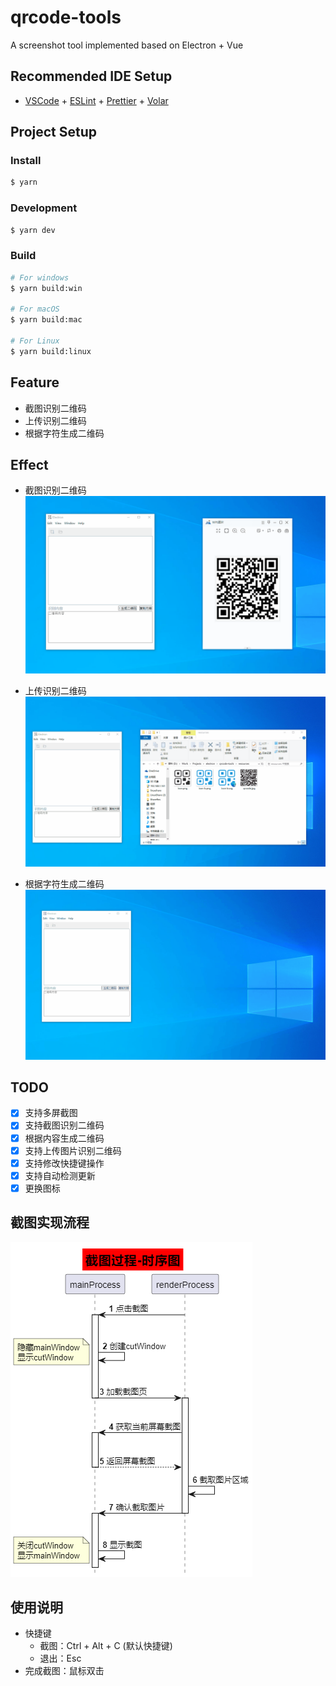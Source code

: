 # qrcode-tools

A screenshot tool implemented based on Electron + Vue

## Recommended IDE Setup

- [VSCode](https://code.visualstudio.com/) + [ESLint](https://marketplace.visualstudio.com/items?itemName=dbaeumer.vscode-eslint) + [Prettier](https://marketplace.visualstudio.com/items?itemName=esbenp.prettier-vscode) + [Volar](https://marketplace.visualstudio.com/items?itemName=Vue.volar)

## Project Setup

### Install

```bash
$ yarn
```

### Development

```bash
$ yarn dev
```

### Build

```bash
# For windows
$ yarn build:win

# For macOS
$ yarn build:mac

# For Linux
$ yarn build:linux
```

## Feature
- 截图识别二维码
- 上传识别二维码
- 根据字符生成二维码

## Effect
- 截图识别二维码
  ![截图识别二维码](./docs/截图识别二维码.gif)

- 上传识别二维码
  ![上传识别二维码](./docs/上传识别二维码.gif)

- 根据字符生成二维码
  ![根据字符生成二维码](./docs/根据字符生成二维码.gif)

## TODO
- [x] 支持多屏截图
- [x] 支持截图识别二维码
- [x] 根据内容生成二维码
- [x] 支持上传图片识别二维码
- [x] 支持修改快捷键操作
- [x] 支持自动检测更新
- [x] 更换图标

## 截图实现流程
![](./docs/截图过程.png)


## 使用说明
- 快捷键
  - 截图：Ctrl + Alt + C (默认快捷键)
  - 退出：Esc
- 完成截图：鼠标双击

